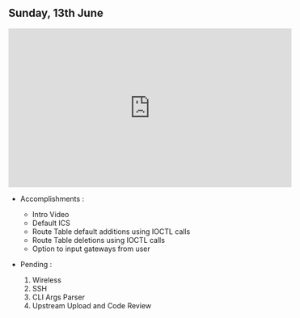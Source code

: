 ## Sunday, 13th June

<iframe width="560" height="315" src="https://www.youtube.com/embed/vFUWCzqE6xI" title="YouTube video player" frameborder="0" allow="accelerometer; autoplay; clipboard-write; encrypted-media; gyroscope; picture-in-picture" allowfullscreen></iframe>

* Accomplishments :
  * Intro Video 
  * Default ICS 
  * Route Table default additions using IOCTL calls
  * Route Table deletions using IOCTL calls
  * Option to input gateways from user
  
* Pending :
  1. Wireless 
  2. SSH
  3. CLI Args Parser
  4. Upstream Upload and Code Review
